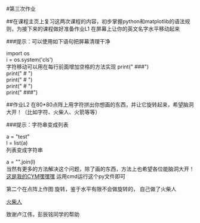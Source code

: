 #第三次作业

##在课程主页上复习这两次课程的内容，初步掌握python和matplotlib的语法规则，为接下来的课程做好准备作业L1 在屏幕上让你的英文名字水平移动起来

###提示：可以使用如下语句把屏幕清理干净

import os <br/>
i = os.system('cls') <br/>
字符移动可以用在每行前面增加空格的方法实现 print(" ###") <br/>
print(" # ") <br/>
print(" # ") <br/>
print(" # ") <br/>
print(" ###") <br/>

##作业L2 在80*80点阵上用字符拼出你想画的东西，并让它旋转起来，希望脑洞大开！（比如字符、火柴人、火箭等等）

###提示：字符串变成列表

a = "test" <br/>
l = list(a) <br/>
列表变成字符串   <br/>

a = "".join(l) <br/>
当然有更多的方法解决这个问题，除了画的东西，方法上也希望各位能脑洞大开！<br/>
[这是我的CYM嘿嘿嘿](https://github.com/shuaishuaimin/computationalphysics_N2014301510032/blob/master/qinpin.py)
运用cmd运行这个py文件即可<br/>

第二个在点阵上作图 旋转，鉴于水平有限不会做旋转的， 自己做了火柴人<br/>

[火柴人](https://github.com/shuaishuaimin/computationalphysics_N2014301510032/blob/master/huochairen.py)

致谢卢江伟，彭辰铭同学的帮助<br/>
